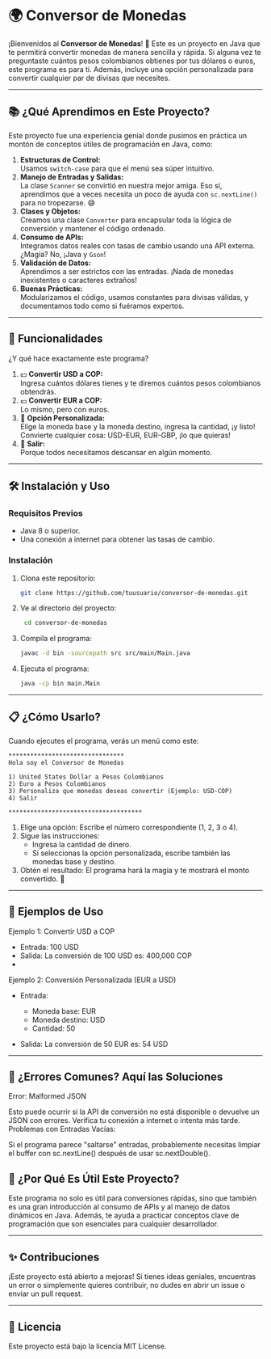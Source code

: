 # 🌍 Conversor de Monedas

¡Bienvenidos al **Conversor de Monedas**! 🤑 Este es un proyecto en Java que te permitirá convertir monedas de manera sencilla y rápida. Si alguna vez te preguntaste cuántos pesos colombianos obtienes por tus dólares o euros, este programa es para ti. Además, incluye una opción personalizada para convertir cualquier par de divisas que necesites.

---

## 📚 ¿Qué Aprendimos en Este Proyecto?

Este proyecto fue una experiencia genial donde pusimos en práctica un montón de conceptos útiles de programación en Java, como:

1. **Estructuras de Control:**  
   Usamos `switch-case` para que el menú sea súper intuitivo.
2. **Manejo de Entradas y Salidas:**  
   La clase `Scanner` se convirtió en nuestra mejor amiga. Eso sí, aprendimos que a veces necesita un poco de ayuda con `sc.nextLine()` para no tropezarse. 😅
3. **Clases y Objetos:**  
   Creamos una clase `Converter` para encapsular toda la lógica de conversión y mantener el código ordenado.
4. **Consumo de APIs:**  
   Integramos datos reales con tasas de cambio usando una API externa. ¿Magia? No, ¡Java y `Gson`!
5. **Validación de Datos:**  
   Aprendimos a ser estrictos con las entradas. ¡Nada de monedas inexistentes o caracteres extraños!
6. **Buenas Prácticas:**  
   Modularizamos el código, usamos constantes para divisas válidas, y documentamos todo como si fuéramos expertos.

---

## 🚀 Funcionalidades

¿Y qué hace exactamente este programa?

1. 💵 **Convertir USD a COP:**  
   Ingresa cuántos dólares tienes y te diremos cuántos pesos colombianos obtendrás.
2. 💶 **Convertir EUR a COP:**  
   Lo mismo, pero con euros.
3. 🌟 **Opción Personalizada:**  
   Elige la moneda base y la moneda destino, ingresa la cantidad, ¡y listo! Convierte cualquier cosa: USD-EUR, EUR-GBP, ¡lo que quieras!
4. 🚪 **Salir:**  
   Porque todos necesitamos descansar en algún momento.

---

## 🛠️ Instalación y Uso

### Requisitos Previos
- Java 8 o superior.
- Una conexión a internet para obtener las tasas de cambio.

### Instalación
1. Clona este repositorio:
   ```bash
   git clone https://github.com/tuusuario/conversor-de-monedas.git

2. Ve al directorio del proyecto:
   ```bash
    cd conversor-de-monedas

3. Compila el programa:
    ```bash
   javac -d bin -sourcepath src src/main/Main.java

4. Ejecuta el programa:
    ```bash
   java -cp bin main.Main

---
## 📋 ¿Cómo Usarlo?

Cuando ejecutes el programa, verás un menú como este:
    
    ********************************
    Hola soy el Conversor de Monedas

    1) United States Dollar a Pesos Colombianos
    2) Euro a Pesos Colombianos
    3) Personaliza que monedas deseas convertir (Ejemplo: USD-COP)
    4) Salir

    *************************************

1. Elige una opción: Escribe el número correspondiente (1, 2, 3 o 4).
2. Sigue las instrucciones: 
    * Ingresa la cantidad de dinero.
    * Si seleccionas la opción personalizada, escribe también las monedas base y destino.
3. Obtén el resultado: El programa hará la magia y te mostrará el monto convertido. 🎉
---
## 🧪 Ejemplos de Uso

Ejemplo 1: Convertir USD a COP
* Entrada: 100 USD
* Salida: La conversión de 100 USD es: 400,000 COP
* 
Ejemplo 2: Conversión Personalizada (EUR a USD)
* Entrada:

  * Moneda base: EUR
  * Moneda destino: USD
  * Cantidad: 50

* Salida: La conversión de 50 EUR es: 54 USD
  
---
## 🐛 ¿Errores Comunes? Aquí las Soluciones
  Error: Malformed JSON

Esto puede ocurrir si la API de conversión no está disponible o devuelve un JSON con errores. Verifica tu conexión a internet o intenta más tarde.
Problemas con Entradas Vacías:

Si el programa parece "saltarse" entradas, probablemente necesitas limpiar el buffer con sc.nextLine() después de usar sc.nextDouble().

## 🌟 ¿Por Qué Es Útil Este Proyecto?

Este programa no solo es útil para conversiones rápidas, sino que también es una gran introducción al consumo de APIs y al manejo de datos dinámicos en Java. Además, te ayuda a practicar conceptos clave de programación que son esenciales para cualquier desarrollador.

---
## ✨ Contribuciones

¡Este proyecto está abierto a mejoras! Si tienes ideas geniales, encuentras un error o simplemente quieres contribuir, no dudes en abrir un issue o enviar un pull request.

---
## 📄 Licencia
Este proyecto está bajo la licencia MIT License.
